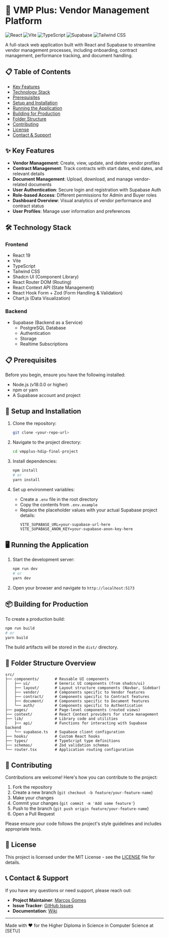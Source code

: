 # 🏢 VMP Plus: Vendor Management Platform

![React](https://img.shields.io/badge/React-19-blue?logo=react)
![Vite](https://img.shields.io/badge/Vite-latest-646CFF?logo=vite)
![TypeScript](https://img.shields.io/badge/TypeScript-latest-3178C6?logo=typescript)
![Supabase](https://img.shields.io/badge/Supabase-latest-3ECF8E?logo=supabase)
![Tailwind CSS](https://img.shields.io/badge/Tailwind-latest-38B2AC?logo=tailwind-css)

A full-stack web application built with React and Supabase to streamline vendor management processes, including onboarding, contract management, performance tracking, and document handling.

## 📋 Table of Contents
- [Key Features](#key-features)
- [Technology Stack](#technology-stack)
- [Prerequisites](#prerequisites)
- [Setup and Installation](#setup-and-installation)
- [Running the Application](#running-the-application)
- [Building for Production](#building-for-production)
- [Folder Structure](#folder-structure-overview)
- [Contributing](#contributing)
- [License](#license)
- [Contact & Support](#contact--support)

## ✨ Key Features

- **Vendor Management**: Create, view, update, and delete vendor profiles
- **Contract Management**: Track contracts with start dates, end dates, and relevant details
- **Document Management**: Upload, download, and manage vendor-related documents
- **User Authentication**: Secure login and registration with Supabase Auth
- **Role-based Access**: Different permissions for Admin and Buyer roles
- **Dashboard Overview**: Visual analytics of vendor performance and contract status
- **User Profiles**: Manage user information and preferences

## 🛠️ Technology Stack

### Frontend
- React 19
- Vite
- TypeScript
- Tailwind CSS
- Shadcn UI (Component Library)
- React Router DOM (Routing)
- React Context API (State Management)
- React Hook Form + Zod (Form Handling & Validation)
- Chart.js (Data Visualization)

### Backend
- Supabase (Backend as a Service)
  - PostgreSQL Database
  - Authentication
  - Storage
  - Realtime Subscriptions

## 📋 Prerequisites

Before you begin, ensure you have the following installed:
- Node.js (v18.0.0 or higher)
- npm or yarn
- A Supabase account and project

## 🚀 Setup and Installation

1. Clone the repository:
   ```bash
   git clone <your-repo-url>
   ```

2. Navigate to the project directory:
   ```bash
   cd vmpplus-hdip-final-project
   ```

3. Install dependencies:
   ```bash
   npm install
   # or
   yarn install
   ```

4. Set up environment variables:
   - Create a `.env` file in the root directory
   - Copy the contents from `.env.example`
   - Replace the placeholder values with your actual Supabase project details:
     ```
     VITE_SUPABASE_URL=your-supabase-url-here
     VITE_SUPABASE_ANON_KEY=your-supabase-anon-key-here
     ```

## 🖥️ Running the Application

1. Start the development server:
   ```bash
   npm run dev
   # or
   yarn dev
   ```

2. Open your browser and navigate to `http://localhost:5173`

## 📦 Building for Production

To create a production build:

```bash
npm run build
# or
yarn build
```

The build artifacts will be stored in the `dist/` directory.

## 📁 Folder Structure Overview

```
src/
├── components/       # Reusable UI components
│   ├── ui/           # Generic UI components (from shadcn/ui)
│   ├── layout/       # Layout structure components (Navbar, Sidebar)
│   ├── vendor/       # Components specific to Vendor features
│   ├── contract/     # Components specific to Contract features
│   ├── document/     # Components specific to Document features
│   └── auth/         # Components specific to Authentication
├── pages/            # Page-level components (routed views)
├── context/          # React Context providers for state management
├── lib/              # Library code and utilities
│   ├── api/          # Functions for interacting with Supabase backend
│   └── supabase.ts   # Supabase client configuration
├── hooks/            # Custom React hooks
├── types/            # TypeScript type definitions
├── schemas/          # Zod validation schemas
└── router.tsx        # Application routing configuration
```

## 🤝 Contributing

Contributions are welcome! Here's how you can contribute to the project:

1. Fork the repository
2. Create a new branch (`git checkout -b feature/your-feature-name`)
3. Make your changes
4. Commit your changes (`git commit -m 'Add some feature'`)
5. Push to the branch (`git push origin feature/your-feature-name`)
6. Open a Pull Request

Please ensure your code follows the project's style guidelines and includes appropriate tests.

## 📄 License

This project is licensed under the MIT License - see the [LICENSE](LICENSE) file for details.

## 📞 Contact & Support

If you have any questions or need support, please reach out:

- **Project Maintainer**: [Marcos Gomes](mailto:marcosogomes@gmail.com)
- **Issue Tracker**: [GitHub Issues](https://github.com/marcosogg/vmpplus-hdip-final-project/issues)
- **Documentation**: [Wiki](https://github.com/marcosogg/vmpplus-hdip-final-project/wiki)

---

Made with ❤️ for the Higher Diploma in Science in Computer Science at [SETU]
